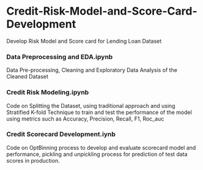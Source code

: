 # Credit-Risk-Model-and-Score-Card-Development
Develop Risk Model and Score card for Lending Loan Dataset


### Data Preprocessing and EDA.ipynb 
Data Pre-processing, Cleaning and Exploratory Data Analysis of the Cleaned Dataset

### Credit Risk Modeling.ipynb
Code on Splitting the Dataset, using traditional approach and using Stratified K-fold Technique to train and test the performance of the model using metrics such as Accuracy, Precision, Recall, F1, Roc_auc

### Credit Scorecard Development.iynb
Code on OptBinning process to develop and evaluate scorecard model and performance, pickling and unpickling process for prediction of test data scores in production.
